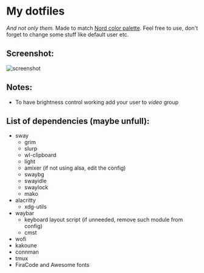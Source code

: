 # My dotfiles
*And not only them.* Made to match [Nord color palette](https://github.com/arcticicestudio/nord). 
Feel free to use, don't forget to change some stuff like default user etc. 
## Screenshot:
![screenshot](https://i.imgur.com/zZDF4yc.png)
## Notes:
- To have brightness control working add your user to *video* group

## List of dependencies (maybe unfull):
- sway
  - grim
  - slurp
  - wl-clipboard
  - light
  - amixer (if not using alsa, edit the config)
  - swaybg
  - swayidle
  - swaylock
  - mako
- alacritty
  - xdg-utils
- waybar
  - keyboard layout script (if unneeded, remove such module from config)
  - cmst
- wofi
- kakoune
- connman
- tmux
- FiraCode and Awesome fonts
